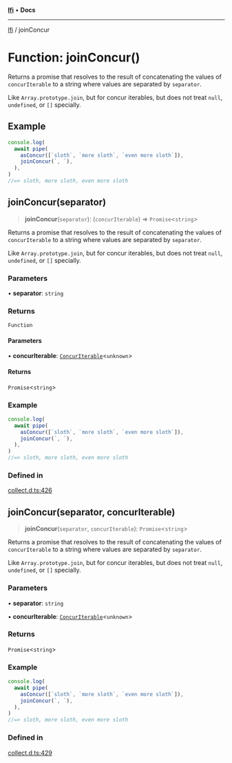 [**lfi**](../readme.md) • **Docs**

---

[lfi](../globals.md) / joinConcur

# Function: joinConcur()

Returns a promise that resolves to the result of concatenating the values of
`concurIterable` to a string where values are separated by `separator`.

Like `Array.prototype.join`, but for concur iterables, but does not treat
`null`, `undefined`, or `[]` specially.

## Example

```js
console.log(
  await pipe(
    asConcur([`sloth`, `more sloth`, `even more sloth`]),
    joinConcur(`, `),
  ),
)
//=> sloth, more sloth, even more sloth
```

## joinConcur(separator)

> **joinConcur**(`separator`): (`concurIterable`) => `Promise`\<`string`\>

Returns a promise that resolves to the result of concatenating the values of
`concurIterable` to a string where values are separated by `separator`.

Like `Array.prototype.join`, but for concur iterables, but does not treat
`null`, `undefined`, or `[]` specially.

### Parameters

• **separator**: `string`

### Returns

`Function`

#### Parameters

• **concurIterable**:
[`ConcurIterable`](../type-aliases/ConcurIterable.md)\<`unknown`\>

#### Returns

`Promise`\<`string`\>

### Example

```js
console.log(
  await pipe(
    asConcur([`sloth`, `more sloth`, `even more sloth`]),
    joinConcur(`, `),
  ),
)
//=> sloth, more sloth, even more sloth
```

### Defined in

[collect.d.ts:426](https://github.com/TomerAberbach/lfi/blob/c9ef1bf4d1040d7f49c52b70b358c019e55f524d/src/operations/collect.d.ts#L426)

## joinConcur(separator, concurIterable)

> **joinConcur**(`separator`, `concurIterable`): `Promise`\<`string`\>

Returns a promise that resolves to the result of concatenating the values of
`concurIterable` to a string where values are separated by `separator`.

Like `Array.prototype.join`, but for concur iterables, but does not treat
`null`, `undefined`, or `[]` specially.

### Parameters

• **separator**: `string`

• **concurIterable**:
[`ConcurIterable`](../type-aliases/ConcurIterable.md)\<`unknown`\>

### Returns

`Promise`\<`string`\>

### Example

```js
console.log(
  await pipe(
    asConcur([`sloth`, `more sloth`, `even more sloth`]),
    joinConcur(`, `),
  ),
)
//=> sloth, more sloth, even more sloth
```

### Defined in

[collect.d.ts:429](https://github.com/TomerAberbach/lfi/blob/c9ef1bf4d1040d7f49c52b70b358c019e55f524d/src/operations/collect.d.ts#L429)
